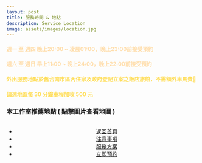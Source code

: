 ```yaml
---
layout: post
title: 服務時間 & 地點
description: Service Location
image: assets/images/location.jpg
---
```


<div class="box">
	<h4><font color="#FFDDAA">週一 至 週四 晚上20:00 ~ 凌晨01:00，晚上23:00前接受預約</font></h4>
    <h4><font color="#FFDDAA">週六 至 週日 早上11:00 ~ 晚上24:00，晚上22:00前接受預約</font></h4>
</div>

<div class="box">
	<h4><font color="#FFDD55">外出服務地點於舊台南市區內住家及政府登記立案之飯店旅館，不需額外車馬費</font></h4>
    <h4><font color="#FFDD55">偏遠地區每 30 分鐘車程加收 500 元</font></h4>
</div>

<h3>本工作室推薦地點 ( 點擊圖片查看地圖 )</h3>

<div class="box alt">
	<div class="row 50% uniform">
		<div class="6u"><span class="image fit"><a href="https://www.google.com.tw/maps/place/%E9%90%B5%E9%81%93%E5%A4%A7%E9%A3%AF%E5%BA%97/@22.997677,120.2110629,15z/data=!4m5!3m4!1s0x0:0xb97e3b704b7d5e27!8m2!3d22.997677!4d120.2110629"><img src="{{site.basurl}}/assets/images/location1.jpg" alt="" /></a></span></div>
		<div class="6u"><span class="image fit"><a href="https://www.google.com.tw/maps/place/%E5%9C%8B%E5%A6%83%E9%B7%B9%E5%A0%A1%E7%B2%BE%E5%93%81%E6%B1%BD%E8%BB%8A%E6%97%85%E9%A4%A8/@22.9825928,120.1825574,17z/data=!3m1!4b1!4m5!3m4!1s0x346e75dfa0288c61:0xbff801984b0da546!8m2!3d22.9825928!4d120.1847461"><img src="{{site.basurl}}/assets/images/location2.jpg" alt="" /></a></span></div>
		<!-- Break -->
		<div class="6u"><span class="image fit"><a href="https://www.google.com.tw/maps/place/%E5%8F%B0%E5%8D%97%E6%99%B6%E8%8B%B1%E9%85%92%E5%BA%97/@22.9873696,120.1971727,17z/data=!3m1!4b1!4m5!3m4!1s0x346e767c77f6350f:0x802cfbc73a87af85!8m2!3d22.9873647!4d120.1993614"><img src="{{site.basurl}}/assets/images/location3.jpg" alt="" /></a></span></div>
		<div class="6u"><span class="image fit"><a href="https://www.google.com.tw/maps/place/%E5%A4%A7%E5%84%84%E9%BA%97%E7%B7%BB%E9%85%92%E5%BA%97/@22.9881069,120.1955103,17z/data=!3m1!4b1!4m5!3m4!1s0x346e767bbe2eb481:0x5cf569bd95ceadc!8m2!3d22.988102!4d120.197699"><img src="{{site.basurl}}/assets/images/location4.jpg"  alt="" /></a></span></div>
	</div>
</div>

<!-- Main -->
<div class="content">
    <p style="text-transform: uppercase;"></p>
         <ul class="actions">
            <center>
                <li><a href="{{site.basurl}}/" class="button">返回首頁</a></li>
                <li><a href="{{site.basurl}}/2018/01/08/precautions" class="button">注意事項</a></li>
                <li><a href="{{site.basurl}}/2018/01/09/service" class="button">服務方案</a></li>
                <li><a href="{{site.basurl}}/2018/01/03/contact" class="button">立即預約</a></li>
             </center>
        </ul>
</div>
